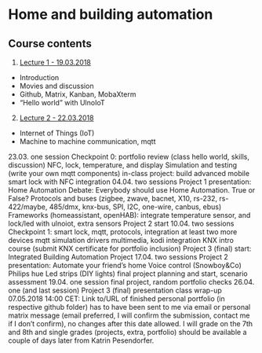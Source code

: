 # Home and building automation

## Course contents
1. [Lecture 1 - 19.03.2018](https://github.com/AnastasiiaMishchenko/Internationals/blob/master/Rosemary%20Poovattil/Lecture%20Notes/Lecture%201.md)
- Introduction
- Movies and discussion
- Github, Matrix, Kanban, MobaXterm
- “Hello world” with UlnoIoT
2. [Lecture 2 - 22.03.2018](https://github.com/AnastasiiaMishchenko/Internationals/blob/master/Rosemary%20Poovattil/Lecture%20Notes/Lecture%202.md)
- Internet of Things (IoT)
- Machine to machine communication, mqtt


23.03. one session
Checkpoint 0: portfolio review (class hello world, skills, discussion)
NFC, lock, temperature, and display
Simulation and testing (write your own mqtt components)
in-class project: build advanced mobile smart lock with NFC integration
04.04.  two sessions
Project 1 presentation: Home Automation Debate: Everybody should use Home Automation. True or False?
Protocols and buses (zigbee, zwave, bacnet, X10, rs-232, rs-422/maybe, 485/dmx, knx-bus, SPI, I2C, one-wire, canbus, ebus)
Frameworks (homeassistant, openHAB): integrate temperature sensor, and lock/led with ulnoiot, extra sensors
Project 2 start
10.04.  two sessions
Checkpoint 1: smart lock, mqtt, protocols, integration at least two more devices
mqtt simulation drivers
multimedia, kodi integration
KNX intro course (submit KNX certificate for portfolio inclusion)
Project 3 (final) start: Integrated Building Automation Project
17.04. two sessions
Project 2 presentation: Automate your friend’s home
Voice control (Snowboy&Co)
Philips hue
Led strips (DIY lights)
final project planning and start, scenario assessment
19.04. one session
final project, random portfolio checks 
26.04. one (and last session)
Project 3 (final) presentation
class wrap-up
07.05.2018 14:00 CET: Link to/URL of finished personal portfolio (in respective github folder) has to have been sent to me via email or personal matrix message (email preferred, I will confirm the submission, contact me if I don’t confirm), no changes after this date allowed. I will grade on the 7th and 8th and single grades (projects, extra, portfolio) should be available a couple of days later from Katrin Pesendorfer.
